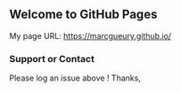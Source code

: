 ## Welcome to GitHub Pages

My page URL: https://marcgueury.github.io/

### Support or Contact

Please log an issue above ! Thanks,
